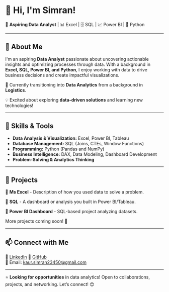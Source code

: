 # 👋 Hi, I'm Simran!

🚀 **Aspiring Data Analyst** | 📊 Excel | 🗄️ SQL | 📈 Power BI | 🐍 Python 

---

## 📌 About Me
I'm an aspiring **Data Analyst** passionate about uncovering actionable insights and optimizing processes through data. With a background in **Excel, SQL, Power BI, and  Python**, I enjoy working with data to drive business decisions and create impactful visualizations.

📍 Currently transitioning into **Data Analytics** from a background in **Logistics**.

💡 Excited about exploring **data-driven solutions** and learning new technologies!

---

## 🔧 Skills & Tools

- **Data Analysis & Visualization:** Excel, Power BI, Tableau
- **Database Management:** SQL (Joins, CTEs, Window Functions)
- **Programming:** Python (Pandas and NumPy)
- **Business Intelligence:** DAX, Data Modeling, Dashboard Development
- **Problem-Solving & Analytics Thinking**

---

## 📂 Projects

🔹 **Ms Excel** - Description of how you used data to solve a problem.

🔹 **SQL** - A dashboard or analysis you built in Power BI/Tableau.

🔹 **Power BI Dashboard** - SQL-based project analyzing datasets.

More projects coming soon! 🚀

---

## 📫 Connect with Me

💼 [LinkedIn](https://www.linkedin.com/in/simran-5b7730226)
📂 [GitHub](https://github.com/yourusername)  
📧 Email: kaur.simran23450@gmail.com 

---

⭐ **Looking for opportunities** in data analytics! Open to collaborations, projects, and networking. Let’s connect! 😊











